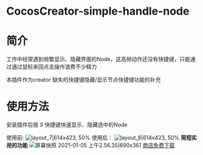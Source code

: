 # CocosCreator-simple-handle-node
# 简介

工作中经常遇到频繁显示、隐藏界面的Node，这高频动作还没有快捷键，只能通过通过鼠标来回点击操作浪费不少精力

本插件作为creator 缺失的快捷键隐藏/显示节点快捷键功能的补充

# 使用方法

安装插件后按 *S* 快捷键快速显示、隐藏选中的Node

使用前:
![layout_7|614x423, 50%](upload://gDGhGhwbSXCr28z92rdQcjgS5Rd.gif) 
使用后：
![layout_8|614x423, 50%](upload://xHppyObesyhWXkL8EINDwKMvht7.gif) 
**简短实用的功能**
![屏幕快照 2021-01-05 上午2.56.35|690x361](upload://foAOmnOPhobql56loStgyUQvGm3.png) 
[商店免费下载](http://store.cocos.com/#/resources/detail/2599)
